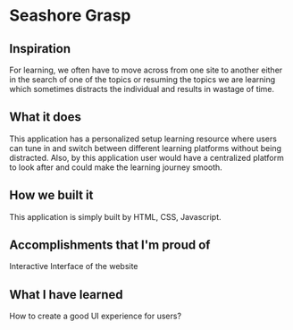 # Seashore Grasp

## Inspiration
For learning, we often have to move across from one site to another either in the search of one of the topics or resuming the topics we are learning which sometimes distracts the individual and results in wastage of time. 

## What it does
This application has a personalized setup learning resource where users can tune in and switch between different learning platforms without being distracted. Also, by this application user would have a centralized platform to look after and could make the learning journey smooth.

## How we built it
This application is simply built by HTML, CSS, Javascript. 

## Accomplishments that I'm proud of
Interactive Interface of the website

## What I have learned
How to create a good UI experience for users? 
